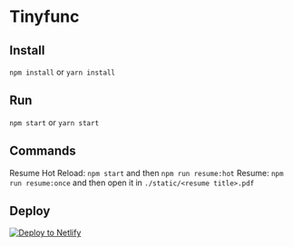 # Tinyfunc

## Install

`npm install` or `yarn install`

## Run

`npm start` or `yarn start`

## Commands

Resume Hot Reload: `npm start` and then `npm run resume:hot`
Resume: `npm run resume:once` and then open it in `./static/<resume title>.pdf`


## Deploy

[![Deploy to Netlify](https://www.netlify.com/img/deploy/button.svg)](https://app.netlify.com/start/deploy?repository=https://github.com/robbywashere/tinyfunc)
